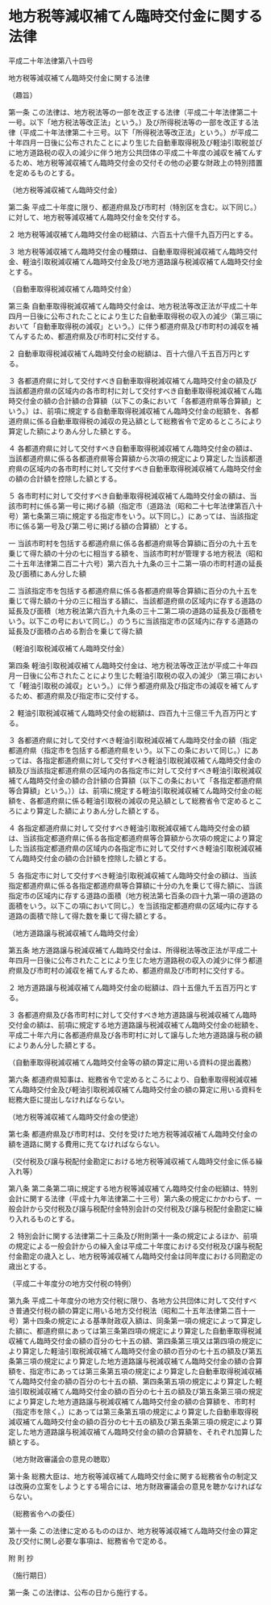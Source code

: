 # 地方税等減収補てん臨時交付金に関する法律

平成二十年法律第八十四号

地方税等減収補てん臨時交付金に関する法律

（趣旨）

第一条 この法律は、地方税法等の一部を改正する法律（平成二十年法律第二十一号。以下「地方税法等改正法」という。）及び所得税法等の一部を改正する法律（平成二十年法律第二十三号。以下「所得税法等改正法」という。）が平成二十年四月一日後に公布されたことにより生じた自動車取得税及び軽油引取税並びに地方道路税の収入の減少に伴う地方公共団体の平成二十年度の減収を補てんするため、地方税等減収補てん臨時交付金の交付その他の必要な財政上の特別措置を定めるものとする。

（地方税等減収補てん臨時交付金）

第二条 平成二十年度に限り、都道府県及び市町村（特別区を含む。以下同じ。）に対して、地方税等減収補てん臨時交付金を交付する。

２ 地方税等減収補てん臨時交付金の総額は、六百五十六億千九百万円とする。

３ 地方税等減収補てん臨時交付金の種類は、自動車取得税減収補てん臨時交付金、軽油引取税減収補てん臨時交付金及び地方道路譲与税減収補てん臨時交付金とする。

（自動車取得税減収補てん臨時交付金）

第三条 自動車取得税減収補てん臨時交付金は、地方税法等改正法が平成二十年四月一日後に公布されたことにより生じた自動車取得税の収入の減少（第三項において「自動車取得税の減収」という。）に伴う都道府県及び市町村の減収を補てんするため、都道府県及び市町村に交付する。

２ 自動車取得税減収補てん臨時交付金の総額は、百十六億八千五百万円とする。

３ 各都道府県に対して交付すべき自動車取得税減収補てん臨時交付金の額及び当該都道府県の区域内の各市町村に対して交付すべき自動車取得税減収補てん臨時交付金の額の合計額の合算額（以下この条において「各都道府県等合算額」という。）は、前項に規定する自動車取得税減収補てん臨時交付金の総額を、各都道府県に係る自動車取得税の減収の見込額として総務省令で定めるところにより算定した額によりあん分した額とする。

４ 各都道府県に対して交付すべき自動車取得税減収補てん臨時交付金の額は、当該都道府県に係る各都道府県等合算額から次項の規定により算定した当該都道府県の区域内の各市町村に対して交付すべき自動車取得税減収補てん臨時交付金の額の合計額を控除した額とする。

５ 各市町村に対して交付すべき自動車取得税減収補てん臨時交付金の額は、当該市町村に係る第一号に掲げる額（指定市（道路法（昭和二十七年法律第百八十号）第七条第三項に規定する指定市をいう。以下同じ。）にあっては、当該指定市に係る第一号及び第二号に掲げる額の合算額）とする。

一 当該市町村を包括する都道府県に係る各都道府県等合算額に百分の九十五を乗じて得た額の十分の七に相当する額を、当該市町村が管理する地方税法（昭和二十五年法律第二百二十六号）第六百九十九条の三十二第一項の市町村道の延長及び面積にあん分した額

二 当該指定市を包括する都道府県に係る各都道府県等合算額に百分の九十五を乗じて得た額の十分の三に相当する額に、当該都道府県の区域内に存する道路の延長及び面積（地方税法第六百九十九条の三十二第二項の道路の延長及び面積をいう。以下この号において同じ。）のうちに当該指定市の区域内に存する道路の延長及び面積の占める割合を乗じて得た額

（軽油引取税減収補てん臨時交付金）

第四条 軽油引取税減収補てん臨時交付金は、地方税法等改正法が平成二十年四月一日後に公布されたことにより生じた軽油引取税の収入の減少（第三項において「軽油引取税の減収」という。）に伴う都道府県及び指定市の減収を補てんするため、都道府県及び指定市に交付する。

２ 軽油引取税減収補てん臨時交付金の総額は、四百九十三億三千九百万円とする。

３ 各都道府県に対して交付すべき軽油引取税減収補てん臨時交付金の額（指定都道府県（指定市を包括する都道府県をいう。以下この条において同じ。）にあっては、各指定都道府県に対して交付すべき軽油引取税減収補てん臨時交付金の額及び当該指定都道府県の区域内の各指定市に対して交付すべき軽油引取税減収補てん臨時交付金の額の合計額の合算額（以下この条において「各指定都道府県等合算額」という。））は、前項に規定する軽油引取税減収補てん臨時交付金の総額を、各都道府県に係る軽油引取税の減収の見込額として総務省令で定めるところにより算定した額によりあん分した額とする。

４ 各指定都道府県に対して交付すべき軽油引取税減収補てん臨時交付金の額は、当該指定都道府県に係る各指定都道府県等合算額から次項の規定により算定した当該指定都道府県の区域内の各指定市に対して交付すべき軽油引取税減収補てん臨時交付金の額の合計額を控除した額とする。

５ 各指定市に対して交付すべき軽油引取税減収補てん臨時交付金の額は、当該指定都道府県に係る各指定都道府県等合算額に十分の九を乗じて得た額に、当該指定市の区域内に存する道路の面積（地方税法第七百条の四十九第一項の道路の面積をいう。以下この項において同じ。）を当該指定都道府県の区域内に存する道路の面積で除して得た数を乗じて得た額とする。

（地方道路譲与税減収補てん臨時交付金）

第五条 地方道路譲与税減収補てん臨時交付金は、所得税法等改正法が平成二十年四月一日後に公布されたことにより生じた地方道路税の収入の減少に伴う都道府県及び市町村の減収を補てんするため、都道府県及び市町村に交付する。

２ 地方道路譲与税減収補てん臨時交付金の総額は、四十五億九千五百万円とする。

３ 各都道府県及び各市町村に対して交付すべき地方道路譲与税減収補てん臨時交付金の額は、前項に規定する地方道路譲与税減収補てん臨時交付金の総額を、平成二十年六月に各都道府県及び各市町村に対して譲与した地方道路譲与税の額によりあん分した額とする。

（自動車取得税減収補てん臨時交付金等の額の算定に用いる資料の提出義務）

第六条 都道府県知事は、総務省令で定めるところにより、自動車取得税減収補てん臨時交付金及び軽油引取税減収補てん臨時交付金の額の算定に用いる資料を総務大臣に提出しなければならない。

（地方税等減収補てん臨時交付金の使途）

第七条 都道府県及び市町村は、交付を受けた地方税等減収補てん臨時交付金の額を道路に関する費用に充てなければならない。

（交付税及び譲与税配付金勘定における地方税等減収補てん臨時交付金に係る繰入れ等）

第八条 第二条第二項に規定する地方税等減収補てん臨時交付金の総額は、特別会計に関する法律（平成十九年法律第二十三号）第六条の規定にかかわらず、一般会計から交付税及び譲与税配付金特別会計の交付税及び譲与税配付金勘定に繰り入れるものとする。

２ 特別会計に関する法律第二十三条及び附則第十一条の規定によるほか、前項の規定による一般会計からの繰入金は平成二十年度における交付税及び譲与税配付金勘定の歳入とし、地方税等減収補てん臨時交付金は同年度における同勘定の歳出とする。

（平成二十年度分の地方交付税の特例）

第九条 平成二十年度分の地方交付税に限り、各地方公共団体に対して交付すべき普通交付税の額の算定に用いる地方交付税法（昭和二十五年法律第二百十一号）第十四条の規定による基準財政収入額は、同条第一項の規定によって算定した額に、都道府県にあっては第三条第四項の規定により算定した自動車取得税減収補てん臨時交付金の額の百分の七十五の額、第四条第三項又は第四項の規定により算定した軽油引取税減収補てん臨時交付金の額の百分の七十五の額及び第五条第三項の規定により算定した地方道路譲与税減収補てん臨時交付金の額の合算額を、指定市にあっては第三条第五項の規定により算定した自動車取得税減収補てん臨時交付金の額の百分の七十五の額、第四条第五項の規定により算定した軽油引取税減収補てん臨時交付金の額の百分の七十五の額及び第五条第三項の規定により算定した地方道路譲与税減収補てん臨時交付金の額の合算額を、市町村（指定市を除く。）にあっては第三条第五項の規定により算定した自動車取得税減収補てん臨時交付金の額の百分の七十五の額及び第五条第三項の規定により算定した地方道路譲与税減収補てん臨時交付金の額の合算額を、それぞれ加算した額とする。

（地方財政審議会の意見の聴取）

第十条 総務大臣は、地方税等減収補てん臨時交付金に関する総務省令の制定又は改廃の立案をしようとする場合には、地方財政審議会の意見を聴かなければならない。

（総務省令への委任）

第十一条 この法律に定めるもののほか、地方税等減収補てん臨時交付金の算定及び交付に関し必要な事項は、総務省令で定める。

附 則 抄

（施行期日）

第一条 この法律は、公布の日から施行する。
